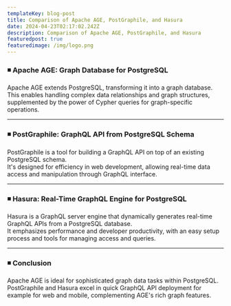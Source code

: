 ```yaml
---
templateKey: blog-post
title: Comparison of Apache AGE, PostGraphile, and Hasura
date: 2024-04-23T02:17:02.242Z
description: Comparison of Apache AGE, PostGraphile, and Hasura
featuredpost: true
featuredimage: /img/logo.png
---
```

<!--StartFragment-->

### **◾ Apache AGE: Graph Database for PostgreSQL**

Apache AGE extends PostgreSQL, transforming it into a graph database. This enables handling complex data relationships and graph structures, supplemented by the power of Cypher queries for graph-specific operations.



- - -



### **◾ PostGraphile: GraphQL API from PostgreSQL Schema**

PostGraphile is a tool for building a GraphQL API on top of an existing PostgreSQL schema.\
It's designed for efficiency in web development, allowing real-time data access and manipulation through GraphQL interface.



- - -



### **◾ Hasura: Real-Time GraphQL Engine for PostgreSQL**

Hasura is a GraphQL server engine that dynamically generates real-time GraphQL APIs from a PostgreSQL database.\
It emphasizes performance and developer productivity, with an easy setup process and tools for managing access and queries.



- - -



### **◾ Conclusion**

Apache AGE is ideal for sophisticated graph data tasks within PostgreSQL.\
PostGraphile and Hasura excel in quick GraphQL API deployment for example for web and mobile, complementing AGE's rich graph features.

<!--EndFragment-->
